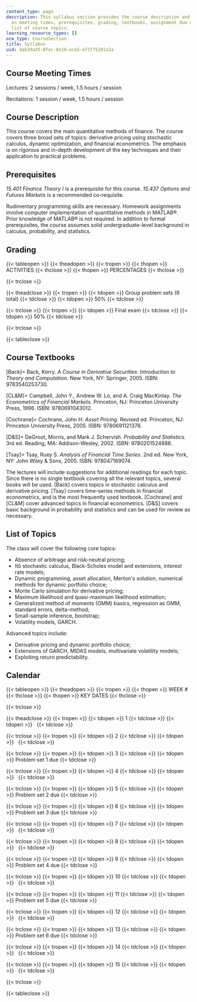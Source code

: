 ```yaml
---
content_type: page
description: This syllabus section provides the course description and information
  on meeting times, prerequisites, grading, textbooks, assignment due dates, and the
  list of course topics.
learning_resource_types: []
ocw_type: CourseSection
title: Syllabus
uid: 4ab39a25-0fac-0e10-ece5-ef1f75201a1a
---
```


Course Meeting Times
--------------------

Lectures: 2 sessions / week, 1.5 hours / session

Recitations: 1 session / week, 1.5 hours / session

Course Description
------------------

This course covers the main quantitative methods of finance. The course covers three broad sets of topics: derivative pricing using stochastic calculus, dynamic optimization, and financial econometrics. The emphasis is on rigorous and in-depth development of the key techniques and their application to practical problems.

Prerequisites
-------------

_15.401 Finance Theory I_ is a prerequisite for this course. _15.437 Options and Futures Markets_ is a recommended co-requisite.

Rudimentary programming skills are necessary. Homework assignments involve computer implementation of quantitative methods in MATLAB®. Prior knowledge of MATLAB® is not required. In addition to formal prerequisites, the course assumes solid undergraduate-level background in calculus, probability, and statistics.

Grading
-------

{{< tableopen >}}
{{< theadopen >}}
{{< tropen >}}
{{< thopen >}}
ACTIVITIES
{{< thclose >}}
{{< thopen >}}
PERCENTAGES
{{< thclose >}}

{{< trclose >}}

{{< theadclose >}}
{{< tropen >}}
{{< tdopen >}}
Group problem sets (6 total)
{{< tdclose >}}
{{< tdopen >}}
50%
{{< tdclose >}}

{{< trclose >}}
{{< tropen >}}
{{< tdopen >}}
Final exam
{{< tdclose >}}
{{< tdopen >}}
50%
{{< tdclose >}}

{{< trclose >}}

{{< tableclose >}}

Course Textbooks
----------------

\[Back\]= Back, Kerry. _A Course in Derivative Securities:_ _Introduction to Theory and Computation_. New York, NY: Springer, 2005. ISBN: 9783540253730.

\[CL&M\]= Campbell, John Y., Andrew W. Lo, and A. Craig MacKinlay. _The Econometrics of Financial Markets_. Princeton, NJ: Princeton University Press, 1996. ISBN: 9780691043012.

\[Cochrane\]= Cochrane, John H. _Asset Pricing_. Revised ed. Princeton, NJ: Princeton University Press, 2005. ISBN: 9780691121376.

\[D&S\]= DeGroot, Morris, and Mark J. Schervish. _Probability and Statistics_. 3rd ed. Reading, MA: Addison-Wesley, 2002. ISBN: 9780201524888.

\[Tsay\]= Tsay, Ruey S. _Analysis of Financial Time Series_. 2nd ed. New York, NY: John Wiley & Sons, 2005. ISBN: 978047169074.

The lectures will include suggestions for additional readings for each topic. Since there is no single textbook covering all the relevant topics, several books will be used. \[Back\] covers topics in stochastic calculus and derivative pricing. \[Tsay\] covers time-series methods in financial econometrics, and is the most frequently used textbook. \[Cochrane\] and \[CL&M\] cover advanced topics in financial econometrics. \[D&S\] covers basic background in probability and statistics and can be used for review as necessary.

List of Topics
--------------

The class will cover the following core topics:

*   Absence of arbitrage and risk-neutral pricing;
*   Itô stochastic calculus, Black-Scholes model and extensions, interest rate models;
*   Dynamic programming, asset allocation, Merton's solution, numerical methods for dynamic portfolio choice;
*   Monte Carlo simulation for derivative pricing;
*   Maximum likelihood and quasi-maximum likelihood estimation;
*   Generalized method of moments (GMM) basics, regression as GMM, standard errors, delta-method;
*   Small-sample inference, bootstrap;
*   Volatility models, GARCH.

Advanced topics include:

*   Derivative pricing and dynamic portfolio choice;
*   Extensions of GARCH, MIDAS models, multivariate volatility models;
*   Exploiting return predictability.

Calendar
--------

{{< tableopen >}}
{{< theadopen >}}
{{< tropen >}}
{{< thopen >}}
WEEK #
{{< thclose >}}
{{< thopen >}}
KEY DATES
{{< thclose >}}

{{< trclose >}}

{{< theadclose >}}
{{< tropen >}}
{{< tdopen >}}
1
{{< tdclose >}}
{{< tdopen >}}
 
{{< tdclose >}}

{{< trclose >}}
{{< tropen >}}
{{< tdopen >}}
2
{{< tdclose >}}
{{< tdopen >}}
 
{{< tdclose >}}

{{< trclose >}}
{{< tropen >}}
{{< tdopen >}}
3
{{< tdclose >}}
{{< tdopen >}}
Problem set 1 due
{{< tdclose >}}

{{< trclose >}}
{{< tropen >}}
{{< tdopen >}}
4
{{< tdclose >}}
{{< tdopen >}}
 
{{< tdclose >}}

{{< trclose >}}
{{< tropen >}}
{{< tdopen >}}
5
{{< tdclose >}}
{{< tdopen >}}
Problem set 2 due
{{< tdclose >}}

{{< trclose >}}
{{< tropen >}}
{{< tdopen >}}
6
{{< tdclose >}}
{{< tdopen >}}
Problem set 3 due
{{< tdclose >}}

{{< trclose >}}
{{< tropen >}}
{{< tdopen >}}
7
{{< tdclose >}}
{{< tdopen >}}
 
{{< tdclose >}}

{{< trclose >}}
{{< tropen >}}
{{< tdopen >}}
8
{{< tdclose >}}
{{< tdopen >}}
 
{{< tdclose >}}

{{< trclose >}}
{{< tropen >}}
{{< tdopen >}}
9
{{< tdclose >}}
{{< tdopen >}}
Problem set 4 due
{{< tdclose >}}

{{< trclose >}}
{{< tropen >}}
{{< tdopen >}}
10
{{< tdclose >}}
{{< tdopen >}}
 
{{< tdclose >}}

{{< trclose >}}
{{< tropen >}}
{{< tdopen >}}
11
{{< tdclose >}}
{{< tdopen >}}
Problem set 5 due
{{< tdclose >}}

{{< trclose >}}
{{< tropen >}}
{{< tdopen >}}
12
{{< tdclose >}}
{{< tdopen >}}
 
{{< tdclose >}}

{{< trclose >}}
{{< tropen >}}
{{< tdopen >}}
13
{{< tdclose >}}
{{< tdopen >}}
Problem set 6 due
{{< tdclose >}}

{{< trclose >}}
{{< tropen >}}
{{< tdopen >}}
14
{{< tdclose >}}
{{< tdopen >}}
 
{{< tdclose >}}

{{< trclose >}}
{{< tropen >}}
{{< tdopen >}}
15
{{< tdclose >}}
{{< tdopen >}}
 
{{< tdclose >}}

{{< trclose >}}

{{< tableclose >}}